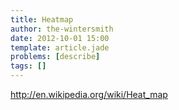 ```yaml
---
title: Heatmap
author: the-wintersmith
date: 2012-10-01 15:00
template: article.jade
problems: [describe]
tags: []
---
```


http://en.wikipedia.org/wiki/Heat_map